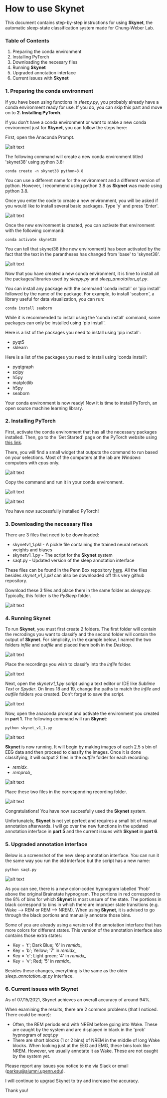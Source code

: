 # How to use Skynet
This document contains step-by-step instructions for using **Skynet**, the automatic sleep-state classification system made for Chung-Weber Lab.


### Table of Contents
1. Preparing the conda environment
2. Installing PyTorch
3. Downloading the necesary files
4. Running **Skynet**
5. Upgraded annotation interface
6. Current issues with **Skynet**


### 1. Preparing the conda environment
If you have been using functions in *sleepy.py*, you probably already have a conda environment ready for use. If you do, you can skip this part and move on to **2. Installing PyTorch**.

If you don't have a conda environment or want to make a new conda environment just for **Skynet**, you can follow the steps here:

First, open the Anaconda Prompt.

![alt text](https://github.com/parksu92/sleep-state-classification/blob/main/images/prompt.png)

The following command will create a new conda environment titled 'skynet38' using python 3.8:
```
conda create -n skynet38 python=3.8
```
You can use a different name for the environment and a different version of python. However, I recommend using python 3.8 as **Skynet** was made using python 3.8.

Once you enter the code to create a new environment, you will be asked if you would like to install several basic packages. Type 'y' and press 'Enter'.

![alt text](https://github.com/parksu92/sleep-state-classification/blob/main/images/1b.png)

Once the new environment is created, you can activate that environment with the following command:
```
conda activate skynet38
```
You can tell that skynet38 (the new environment) has been activated by the fact that the text in the parantheses has changed from 'base' to 'skynet38'.

![alt text](https://github.com/parksu92/sleep-state-classification/blob/main/images/1c.png)

Now that you have created a new conda environment, it is time to install all the packages/libraries used by *sleepy.py* and *sleep_annotation_qt.py*.

You can install any package with the command 'conda install' or 'pip install' followed by the name of the package. For example, to install 'seaborn', a library useful for data visualization, you can run:
```
conda install seaborn
```
While it is recommended to install using the 'conda install' command, some packages can only be installed using 'pip install'.

Here is a list of the packages you need to install using 'pip install':
* pyqt5
* sklearn

Here is a list of the packages you need to install using 'conda install':
* pyqtgraph
* scipy
* h5py
* matplotlib
* h5py
* seaborn

Your conda environment is now ready! Now it is time to install PyTorch, an open source machine learning library.


### 2. Installing PyTorch

First, activate the conda environment that has all the necessary packages installed. Then, go to the 'Get Started' page on the PyTorch website using [this link](https://pytorch.org/get-started/locally/).

There, you will find a small widget that outputs the command to run based on your selections. Most of the computers at the lab are *Windows* computers with *cpu*s only.

![alt text](https://github.com/parksu92/sleep-state-classification/blob/main/images/2a.png)

Copy the command and run it in your conda environment.

![alt text](https://github.com/parksu92/sleep-state-classification/blob/main/images/2b.png)

![alt text](https://github.com/parksu92/sleep-state-classification/blob/main/images/2d.png)

You have now successfully installed PyTorch!



### 3. Downloading the necessary files

There are 3 files that need to be downloaded:
* skynetv1_1.pkl - A pickle file containing the trained neural network weights and biases
* skynetv1_1.py - The script for the **Skynet** system
* saqt.py - Updated version of the sleep annotation interface

These files can be found in the Penn Box repository [here](https://upenn.box.com/s/qps4kajyvd8p75k12f0i0bunw5sdmr78). All the files besides *skynet_v1_1.pkl* can also be downloaded off this very github repository. 

Download these 3 files and place them in the same folder as *sleepy.py*. Typically, this folder is the *PySleep* folder.

![alt text](https://github.com/parksu92/sleep-state-classification/blob/main/images/3a.png)


### 4. Running Skynet

To run **Skynet**, you must first create 2 folders. The first folder will contain the recrodings you want to classify and the second folder will contain the output of **Skynet**. For simplicity, in the example below, I named the two folders *infile* and *outfile* and placed them both in the *Desktop*.

![alt text](https://github.com/parksu92/sleep-state-classification/blob/main/images/4a.png)

Place the recordings you wish to classify into the *infile* folder.

![alt text](https://github.com/parksu92/sleep-state-classification/blob/main/images/4b.png)


Next, open the *skynetv1_1.py* script using a text editor or IDE like *Sublime Text* or *Spyder*. On lines 18 and 19, change the paths to match the *infile* and *outfile* folders you created. Don't forget to save the script.

![alt text](https://github.com/parksu92/sleep-state-classification/blob/main/images/4c.png)

Now, open the anaconda prompt and activate the environment you created in **part 1**.
The following command will run **Skynet**:
```
python skynet_v1_1.py
```
![alt text](https://github.com/parksu92/sleep-state-classification/blob/main/images/4d.png)

**Skynet** is now running. It will begin by making images of each 2.5 s bin of EEG data and then proceed to classify the images. Once it is done classifying, it will output 2 files in the *outfile* folder for each recording:
* *remidx_*
* *remprob_*

![alt text](https://github.com/parksu92/sleep-state-classification/blob/main/images/4e.png)

Place these two files in the corresponding recording folder. 

![alt text](https://github.com/parksu92/sleep-state-classification/blob/main/images/4f.png)

Congratulations! You have now succesfully used the **Skynet** system. 

Unfortunately, **Skynet** is not yet perfect and requires a small bit of manual annotation afterwards. I will go over the new functions in the updated annotation interface in **part 5** and the current issues with **Skynet** in **part 6**.


### 5. Upgraded annotation interface

Below is a screenshot of the new sleep annotation interface. You can run it the same way you run the old interface but the script has a new name:
```
python saqt.py
```

![alt text](https://github.com/parksu92/sleep-state-classification/blob/main/images/5a.png)

As you can see, there is a new color-coded hypnogram labelled 'Prob' above the original Brainstate hypnogram. The portions in red correspond to the 8% of bins for which **Skynet** is most unsure of the state. The portions in black correspond to bins in which there are improper state transitions (e.g. Wake --> REM or REM --> NREM). When using **Skynet**, it is advised to go through the black portions and manually annotate those bins.

Some of you are already using a version of the annotation interface that has more colors for different states. This version of the annotation interface also contains those extra states:
* Key = 't'; Dark Blue; '6' in *remidx_*
* Key = 'b'; Yellow; '7' in *remidx_*
* Key = 'c'; Light green; '4' in *remidx_*
* Key = 'v'; Red; '5' in *remidx_*

Besides these changes, everything is the same as the older *sleep_annotation_qt.py* interface.


### 6. Current issues with Skynet

As of 07/15/2021, Skynet achieves an overall accuracy of around 94%.

When examining the results, there are 2 common problems (that I noticed. There could be more):
* Often, the REM periods end with NREM before going into Wake. These are caught by the system and are displayed in black in the 'prob' hypnogram of *saqt.py*
* There are short blocks (1 or 2 bins) of NREM in the middle of long Wake blocks. When looking just at the EEG and EMG, these bins look like NREM. However, we usually annotate it as Wake. These are not caught by the system yet.

Please report any issues you notice to me via Slack or email (parksu@alumni.upenn.edu).

I will continue to upgrad Skynet to try and increase the accuracy.

Thank you!

